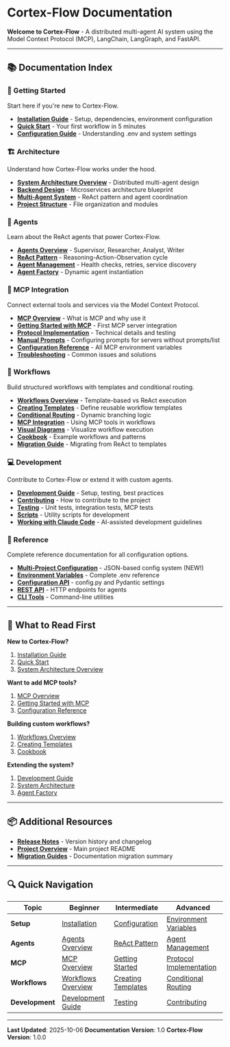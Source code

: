 # Cortex-Flow Documentation

**Welcome to Cortex-Flow** - A distributed multi-agent AI system using the Model Context Protocol (MCP), LangChain, LangGraph, and FastAPI.

---

## 📚 Documentation Index

### 🚀 Getting Started
Start here if you're new to Cortex-Flow.

- [**Installation Guide**](getting-started/installation.md) - Setup, dependencies, environment configuration
- [**Quick Start**](getting-started/quick-start.md) - Your first workflow in 5 minutes
- [**Configuration Guide**](getting-started/configuration.md) - Understanding .env and system settings

### 🏗️ Architecture
Understand how Cortex-Flow works under the hood.

- [**System Architecture Overview**](architecture/README.md) - Distributed multi-agent design
- [**Backend Design**](architecture/backend-design.md) - Microservices architecture blueprint
- [**Multi-Agent System**](architecture/multi-agent-system.md) - ReAct pattern and agent coordination
- [**Project Structure**](architecture/project-structure.md) - File organization and modules

### 🤖 Agents
Learn about the ReAct agents that power Cortex-Flow.

- [**Agents Overview**](agents/README.md) - Supervisor, Researcher, Analyst, Writer
- [**ReAct Pattern**](agents/react-pattern.md) - Reasoning-Action-Observation cycle
- [**Agent Management**](agents/agent-management.md) - Health checks, retries, service discovery
- [**Agent Factory**](agents/factory.md) - Dynamic agent instantiation

### 🔌 MCP Integration
Connect external tools and services via the Model Context Protocol.

- [**MCP Overview**](mcp/README.md) - What is MCP and why use it
- [**Getting Started with MCP**](mcp/getting-started.md) - First MCP server integration
- [**Protocol Implementation**](mcp/protocol-implementation.md) - Technical details and testing
- [**Manual Prompts**](mcp/manual-prompts.md) - Configuring prompts for servers without prompts/list
- [**Configuration Reference**](mcp/configuration.md) - All MCP environment variables
- [**Troubleshooting**](mcp/troubleshooting.md) - Common issues and solutions

### 🔄 Workflows
Build structured workflows with templates and conditional routing.

- [**Workflows Overview**](workflows/README.md) - Template-based vs ReAct execution
- [**Creating Templates**](workflows/01_creating_templates.md) - Define reusable workflow templates
- [**Conditional Routing**](workflows/02_conditional_routing.md) - Dynamic branching logic
- [**MCP Integration**](workflows/03_mcp_integration.md) - Using MCP tools in workflows
- [**Visual Diagrams**](workflows/04_visual_diagrams.md) - Visualize workflow execution
- [**Cookbook**](workflows/05_cookbook.md) - Example workflows and patterns
- [**Migration Guide**](workflows/06_migration_guide.md) - Migrating from ReAct to templates

### 💻 Development
Contribute to Cortex-Flow or extend it with custom agents.

- [**Development Guide**](development/README.md) - Setup, testing, best practices
- [**Contributing**](development/contributing.md) - How to contribute to the project
- [**Testing**](development/testing.md) - Unit tests, integration tests, MCP tests
- [**Scripts**](development/scripts.md) - Utility scripts for development
- [**Working with Claude Code**](development/claude-code.md) - AI-assisted development guidelines

### 📖 Reference
Complete reference documentation for all configuration options.

- [**Multi-Project Configuration**](reference/multi-project-config.md) - JSON-based config system (NEW!)
- [**Environment Variables**](reference/environment-variables.md) - Complete .env reference
- [**Configuration API**](reference/configuration.md) - config.py and Pydantic settings
- [**REST API**](reference/api.md) - HTTP endpoints for agents
- [**CLI Tools**](reference/cli.md) - Command-line utilities

---

## 🎯 What to Read First

**New to Cortex-Flow?**
1. [Installation Guide](getting-started/installation.md)
2. [Quick Start](getting-started/quick-start.md)
3. [System Architecture Overview](architecture/README.md)

**Want to add MCP tools?**
1. [MCP Overview](mcp/README.md)
2. [Getting Started with MCP](mcp/getting-started.md)
3. [Configuration Reference](mcp/configuration.md)

**Building custom workflows?**
1. [Workflows Overview](workflows/README.md)
2. [Creating Templates](workflows/01_creating_templates.md)
3. [Cookbook](workflows/05_cookbook.md)

**Extending the system?**
1. [Development Guide](development/README.md)
2. [System Architecture](architecture/backend-design.md)
3. [Agent Factory](agents/factory.md)

---

## 📦 Additional Resources

- [**Release Notes**](RELEASE_NOTES.md) - Version history and changelog
- [**Project Overview**](../README.md) - Main project README
- [**Migration Guides**](DOCS_MIGRATION_SUMMARY.md) - Documentation migration summary

---

## 🔍 Quick Navigation

| Topic | Beginner | Intermediate | Advanced |
|-------|----------|--------------|----------|
| **Setup** | [Installation](getting-started/installation.md) | [Configuration](getting-started/configuration.md) | [Environment Variables](reference/environment-variables.md) |
| **Agents** | [Agents Overview](agents/README.md) | [ReAct Pattern](agents/react-pattern.md) | [Agent Management](agents/agent-management.md) |
| **MCP** | [MCP Overview](mcp/README.md) | [Getting Started](mcp/getting-started.md) | [Protocol Implementation](mcp/protocol-implementation.md) |
| **Workflows** | [Workflows Overview](workflows/README.md) | [Creating Templates](workflows/01_creating_templates.md) | [Conditional Routing](workflows/02_conditional_routing.md) |
| **Development** | [Development Guide](development/README.md) | [Testing](development/testing.md) | [Contributing](development/contributing.md) |

---

**Last Updated**: 2025-10-06
**Documentation Version**: 1.0
**Cortex-Flow Version**: 1.0.0
